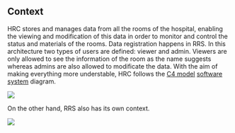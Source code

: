 ## Context

HRC stores and manages data from all the rooms of the hospital, enabling the viewing and modification of this data in order to monitor and control the status and materials of the rooms.
Data registration happens in RRS.
In this architecture two types of users are defined: viewer and admin. Viewers are only allowed to see the information of the room as the name suggests whereas admins are also allowed to modificate the data.
With the aim of making everything more understable, HRC follows the [C4 model](https://c4model.com) [software system](https://c4model.com/#SystemContextDiagram) diagram.

![](embed:HRC_SystemContext_View)

On the other hand, RRS also has its own context.

![](embed:RRS_SystemContext_View)